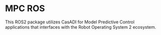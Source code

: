 # MPC ROS
This ROS2 package utilizes CasADI for Model Predictive Control applications that interfaces with the Robot Operating System 2 ecosystem. 

